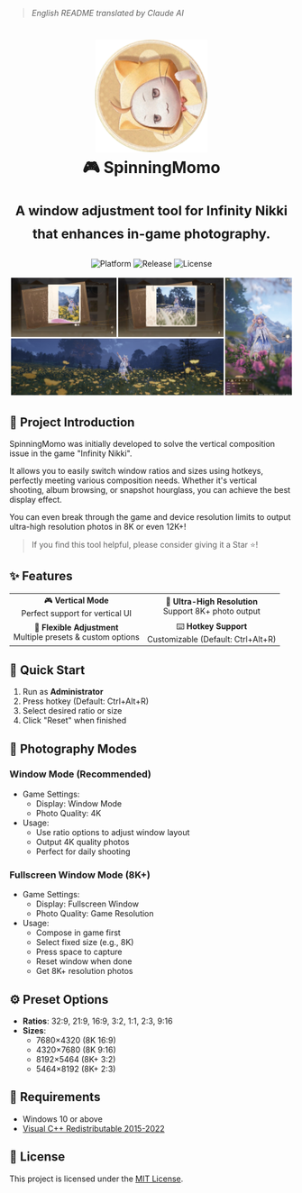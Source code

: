 > *English README translated by Claude AI*
<div align="center">
  <h1>
    <img src="../docs/logo.png" width="200" alt="SpinningMomo Logo">
    <br/>
    🎮 SpinningMomo
    <br/><br/>
    <sup>A window adjustment tool for Infinity Nikki that enhances in-game photography.</sup>
  </h1>

  <p>
    <img alt="Platform" src="https://img.shields.io/badge/platform-Windows-blue?style=flat-square" />
    <img alt="Release" src="https://img.shields.io/github/v/release/ChanIok/SpinningMomo?style=flat-square&color=brightgreen" />
    <img alt="License" src="https://img.shields.io/badge/license-MIT-orange?style=flat-square" />
  </p>

  <img src="../docs/README.jpg" alt="Screenshot" >
</div>

## 🎯 Project Introduction

SpinningMomo was initially developed to solve the vertical composition issue in the game "Infinity Nikki".

It allows you to easily switch window ratios and sizes using hotkeys, perfectly meeting various composition needs. Whether it's vertical shooting, album browsing, or snapshot hourglass, you can achieve the best display effect.

You can even break through the game and device resolution limits to output ultra-high resolution photos in 8K or even 12K+!

> If you find this tool helpful, please consider giving it a Star ⭐!

## ✨ Features

<div align="center">
  <table>
    <tr>
      <td align="center">🎮 <b>Vertical Mode</b><br/>Perfect support for vertical UI</td>
      <td align="center">📸 <b>Ultra-High Resolution</b><br/>Support 8K+ photo output</td>
    </tr>
    <tr>
      <td align="center">📐 <b>Flexible Adjustment</b><br/>Multiple presets & custom options</td>
      <td align="center">⌨️ <b>Hotkey Support</b><br/>Customizable (Default: Ctrl+Alt+R)</td>
    </tr>
  </table>
</div>

## 📖 Quick Start

1. Run as **Administrator**
2. Press hotkey (Default: Ctrl+Alt+R)
3. Select desired ratio or size
4. Click "Reset" when finished

## 🎯 Photography Modes

### Window Mode (Recommended)
- Game Settings:
  - Display: Window Mode
  - Photo Quality: 4K
- Usage:
  - Use ratio options to adjust window layout
  - Output 4K quality photos
  - Perfect for daily shooting

### Fullscreen Window Mode (8K+)
- Game Settings:
  - Display: Fullscreen Window
  - Photo Quality: Game Resolution
- Usage:
  - Compose in game first
  - Select fixed size (e.g., 8K)
  - Press space to capture
  - Reset window when done
  - Get 8K+ resolution photos

## ⚙️ Preset Options

- **Ratios**: 32:9, 21:9, 16:9, 3:2, 1:1, 2:3, 9:16
- **Sizes**:
  - 7680×4320 (8K 16:9)
  - 4320×7680 (8K 9:16)
  - 8192×5464 (8K+ 3:2)
  - 5464×8192 (8K+ 2:3)

## 📌 Requirements

- Windows 10 or above
- [Visual C++ Redistributable 2015-2022](https://aka.ms/vs/17/release/vc_redist.x64.exe)

## 📄 License

This project is licensed under the [MIT License](../LICENSE). 